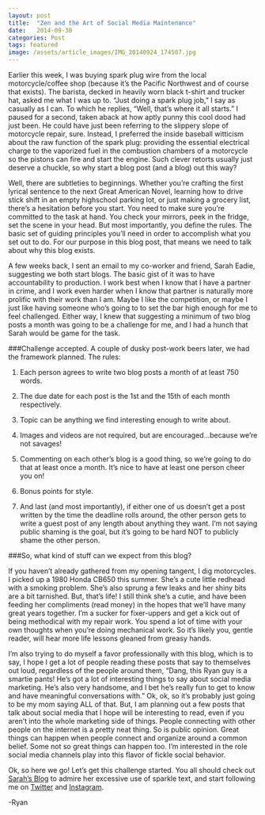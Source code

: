 ```yaml
---
layout: post
title:  "Zen and the Art of Social Media Maintenance"
date:   2014-09-30
categories: Post
tags: featured
image: /assets/article_images/IMG_20140924_174507.jpg
---
```


Earlier this week, I was buying spark plug wire from the local motorcycle/coffee shop (because it’s the Pacific Northwest and of course that exists). The barista, decked in heavily worn black t-shirt and trucker hat, asked me what I was up to. “Just doing a spark plug job,” I say as casually as I can. To which he replies, “Well, that’s where it all starts.” I paused for a second, taken aback at how aptly punny this cool dood had just been. He could have just been referring to the slippery slope of motorcycle repair, sure. Instead, I preferred the inside baseball witticism about the raw function of the spark plug: providing the essential electrical charge to the vaporized fuel in the combustion chambers of a motorcycle so the pistons can fire and start the engine. Such clever retorts usually just deserve a chuckle, so why start a blog post (and a blog) out this way? 

Well, there are subtleties to beginnings. Whether you’re crafting the first lyrical sentence to the next Great American Novel, learning how to drive stick shift in an empty highschool parking lot, or just making a grocery list, there’s a hesitation before you start. You need to make sure you’re committed to the task at hand. You check your mirrors, peek in the fridge, set the scene in your head. But most importantly, you define the rules. The basic set of guiding principles you’ll need in order to accomplish what you set out to do. For our purpose in this blog post, that means we need to talk about why this blog exists. 



A few weeks back, I sent an email to my co-worker and friend, Sarah Eadie, suggesting we both start blogs. The basic gist of it was to have accountability to production. I work best when I know that I have a partner in crime, and I work even harder when I know that partner is naturally more prolific with their work than I am. Maybe I like the competition, or maybe I just like having someone who’s going to to set the bar high enough for me to feel challenged. Either way, I knew that suggesting a minimum of two blog posts a month was going to be a challenge for me, and I had a hunch that Sarah would be game for the task. 

###Challenge accepted. 
A couple of dusky post-work beers later, we had the framework planned. The rules:

1. Each person agrees to write two blog posts a month of at least 750 words.
2. The due date for each post is the 1st and the 15th of each month respectively. 
3. Topic can be anything we find interesting enough to write about. 
4. Images and videos are not required, but are encouraged...because we’re not savages!
5. Commenting on each other’s blog is a good thing, so we’re going to do that at least once a month. It’s nice to have at least one person cheer you on! 
6. Bonus points for style.

7. And last (and most importantly), if either one of us doesn’t get a post written by the time the deadline rolls around, the other person gets to write a guest post of any length about anything they want. I’m not saying public shaming is the goal, but it’s going to be hard NOT to publicly shame the other person. 
 
###So, what kind of stuff can we expect from this blog?

If you haven’t already gathered from my opening tangent, I dig motorcycles. I picked up a 1980 Honda CB650 this summer. She’s a cute little redhead with a smoking problem. She’s also sprung a few leaks and her shiny bits are a bit tarnished. But, that’s life! I still think she’s a cutie, and have been feeding her compliments (read money) in the hopes that we’ll have many great years together. I’m a sucker for fixer-uppers and get a kick out of being methodical with my repair work. You spend a lot of time with your own thoughts when you’re doing mechanical work. So it’s likely you, gentle reader, will hear more life lessons gleaned from greasy hands. 

I’m also trying to do myself a favor professionally with this blog, which is to say, I hope I get a lot of people reading these posts that say to themselves out loud, regardless of the people around them, “Dang, this Ryan guy is a smartie pants! He’s got a lot of interesting things to say about social media marketing. He’s also very handsome, and I bet he’s really fun to get to know and have meaningful conversations with.” Ok, ok, so it’s probably just going to be my mom saying ALL of that. But, I am planning out a few posts that talk about social media that I hope will be interesting to read, even if you aren’t into the whole marketing side of things. People connecting with other people on the internet is a pretty neat thing. So is public opinion. Great things can happen when people connect and organize around a common belief. Some not so great things can happen too. I’m interested in the role social media channels play into this flavor of fickle social behavior. 

Ok, so here we go! Let’s get this challenge started. You all should check out [Sarah’s Blog](http://saraheadie.com) to admire her excessive use of sparkle text, and start following me on [Twitter](http://www.twitter.com/watersandwich) and [Instagram](http://www.instagram.com/watersandwich). 

-Ryan